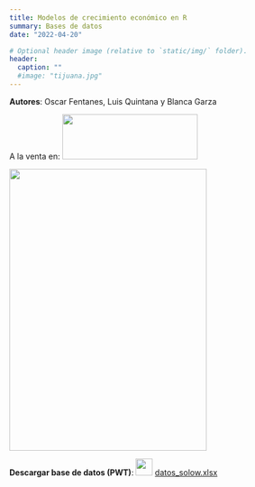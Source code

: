 ```yaml
---
title: Modelos de crecimiento económico en R
summary: Bases de datos
date: "2022-04-20"

# Optional header image (relative to `static/img/` folder).
header:
  caption: ""
  #image: "tijuana.jpg"
---
```


**Autores**: Oscar Fentanes, Luis Quintana y Blanca Garza

<p> A la venta en:
<a href="https://www.alpha-editorial.com/Papel/9789587788402/Modelos+De+Crecimiento+Econ%c3%b3mico+En+R">  <b> <img style='display:inline;' src='https://www.alpha-editorial.com/images/alpha-negro-home.png' width="240" height="80"/> </b> </a>  </p>

<img src="https://contentv2.tap-commerce.com/cover/original/9789587788402_1.jpg?id_com=1164" alt="" width="350" height="500" />

<p> <b>Descargar base de datos (PWT)</b>: <img style='display:inline;' src='https://upload.wikimedia.org/wikipedia/commons/thumb/3/34/Microsoft_Office_Excel_%282019%E2%80%93present%29.svg/800px-Microsoft_Office_Excel_%282019%E2%80%93present%29.svg.png' width="30" height="30" /> <a href="/libro/datos_solow.xlsx"> datos_solow.xlsx </a> </p>

